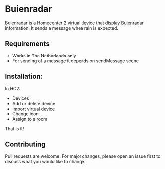 # Buienradar

Buienradar is a Homecenter 2 virtual device that display Buienradar information. It sends a message when rain is expected.

## Requirements
- Works in The Netherlands only
- For sending of a message it depends on sendMessage scene

## Installation:
In HC2:
- Devices
- Add or delete device
- Import virtual device
- Change icon
- Assign to a room

That is it!

## Contributing
Pull requests are welcome. For major changes, please open an issue first to discuss what you would like to change.
